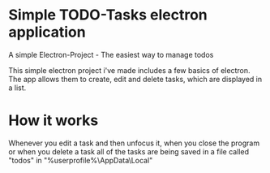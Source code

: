 # Simple TODO-Tasks electron application
A simple Electron-Project - The easiest way to manage todos

This simple electron project i've made includes a few basics of electron. The app allows them to create, edit and delete tasks, which are displayed in a list. 

# How it works

Whenever you edit a task and then unfocus it, when you close the program or when you delete a task all of the tasks are being saved in a file called "todos" in "%userprofile%\AppData\Local\"
